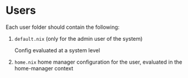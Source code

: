 # Users

Each user folder should contain the following:

1. `default.nix` (only for the admin user of the system)

   Config evaluated at a system level

2. `home.nix` home manager configuration for the user, evaluated in the home-manager context
